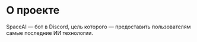 # О проекте
SpaceAI — бот в Discord, цель которого — предоставить пользователям самые последние ИИ технологии.
